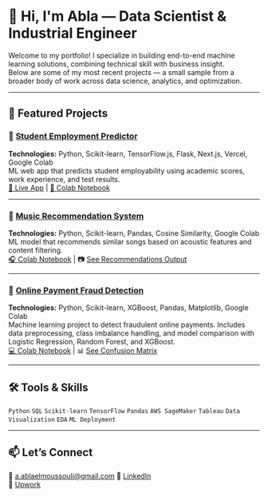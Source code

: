 # 👋 Hi, I'm Abla — Data Scientist & Industrial Engineer

Welcome to my portfolio! I specialize in building end-to-end machine learning solutions, combining technical skill with business insight.  
Below are some of my most recent projects — a small sample from a broader body of work across data science, analytics, and optimization.

---

## 💼 Featured Projects

### 🔹 [Student Employment Predictor](https://github.com/ablael19/student-employment-predictor)
**Technologies:** Python, Scikit-learn, TensorFlow.js, Flask, Next.js, Vercel, Google Colab  
ML web app that predicts student employability using academic scores, work experience, and test results.  
[🔗 Live App](https://employment-predictor.vercel.app/) | [🧪 Colab Notebook](https://colab.research.google.com/drive/13IslyktBxJ4ITePJZBG0xDu7nFIS3oPb)



---

### 🔹 [Music Recommendation System](https://github.com/ablael19/music-recommendation-system)
**Technologies:** Python, Scikit-learn, Pandas, Cosine Similarity, Google Colab  
ML model that recommends similar songs based on acoustic features and content filtering.  
[🎧 Colab Notebook](https://colab.research.google.com/drive/1F4b3GT2doLDomNs1ZmM-paq97cWiNaFL?usp=sharing) | 📷 [See Recommendations Output](https://github.com/user-attachments/assets/01f59e3f-3499-4fc4-a02d-fff27c1d1fb6)


---

### 🔹 [Online Payment Fraud Detection](https://github.com/ablael19/online-payment-fraud-detection)  
**Technologies:** Python, Scikit-learn, XGBoost, Pandas, Matplotlib, Google Colab  
Machine learning project to detect fraudulent online payments. Includes data preprocessing, class imbalance handling, and model comparison with Logistic Regression, Random Forest, and XGBoost.  
[💻 Colab Notebook](https://colab.research.google.com/drive/1sKF4ZpoM7TcGMYny8DxiCGoaCH8fR-ct?usp=sharing) | 📊 [See Confusion Matrix](https://github.com/ablael19/online-payment-fraud-detection/blob/main/confusion_matrix_dark.png)


---



## 🛠 Tools & Skills

`Python` `SQL` `Scikit-learn` `TensorFlow` `Pandas` `AWS SageMaker` `Tableau` `Data Visualization` `EDA` `ML Deployment`

---

## 📫 Let’s Connect

📧 a.ablaelmoussouli@gmail.com 
🔗 [LinkedIn](https://www.linkedin.com/in/abla-e-1b05ab229/)  
🔗 [Upwork](https://www.upwork.com/freelancers/~0168217598a3510b2d)
